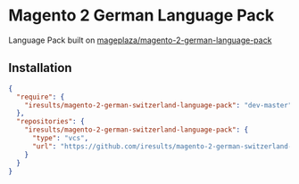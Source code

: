 # Magento 2 German Language Pack

Language Pack built on [mageplaza/magento-2-german-language-pack](https://github.com/mageplaza/magento-2-german-language-pack)

## Installation

```json
{
  "require": {
    "iresults/magento-2-german-switzerland-language-pack": "dev-master"
  },
  "repositories": {
    "iresults/magento-2-german-switzerland-language-pack": {
      "type": "vcs",
      "url": "https://github.com/iresults/magento-2-german-switzerland-language-pack.git"
    }
  }
}
```
